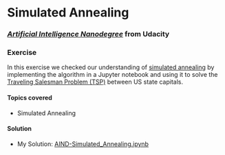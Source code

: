 #  Simulated Annealing

### [_**Artificial Intelligence Nanodegree**_](https://www.udacity.com/course/artificial-intelligence-nanodegree--nd889) from Udacity

### **Exercise**

In this exercise we checked our understanding of [simulated annealing](https://en.wikipedia.org/wiki/Simulated_annealing) by implementing the algorithm in a Jupyter notebook and using it to solve the [Traveling Salesman Problem (TSP)](https://en.wikipedia.org/wiki/Travelling_salesman_problem) between US state capitals.

#### Topics covered

- Simulated Annealing

#### Solution

- My Solution: [AIND-Simulated_Annealing.ipynb](AIND-Simulated_Annealing.ipynb)

